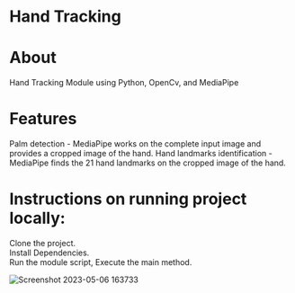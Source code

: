 ﻿# Hand Tracking
# About
Hand Tracking Module using Python, OpenCv, and MediaPipe

# Features
Palm detection - MediaPipe works on the complete input image and provides a cropped image of the hand.
Hand landmarks identification - MediaPipe finds the 21 hand landmarks on the cropped image of the hand.

# Instructions on running project locally:
Clone the project.</br>
Install Dependencies.</br>
Run the module script, Execute the main method.

![Screenshot 2023-05-06 163733](https://user-images.githubusercontent.com/93364152/236620534-70d17ac2-c1bf-4fb9-82f9-0b049993a3c1.png)
